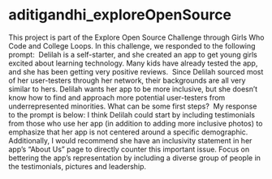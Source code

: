 # aditigandhi_exploreOpenSource
This project is part of the Explore Open Source Challenge through Girls Who Code and College Loops. In this challenge, we responded to the following prompt:  Delilah is a self-starter, and she created an app to get young girls excited about learning technology. Many kids have already tested the app, and she has been getting very positive reviews.  Since Delilah sourced most of her user-testers through her network, their backgrounds are all very similar to hers. Delilah wants her app to be more inclusive, but she doesn’t know how to find and approach more potential user-testers from underrepresented minorities. What can be some first steps?  My response to the prompt is below: I think Delilah could start by including testimonials from those who use her app (in addition to adding more inclusive photos) to emphasize that her app is not centered around a specific demographic. Additionally, I would recommend she have an inclusivity statement in her app’s “About Us” page to directly counter this important issue. Focus on bettering the app’s representation by including a diverse group of people in the testimonials, pictures and leadership. 
